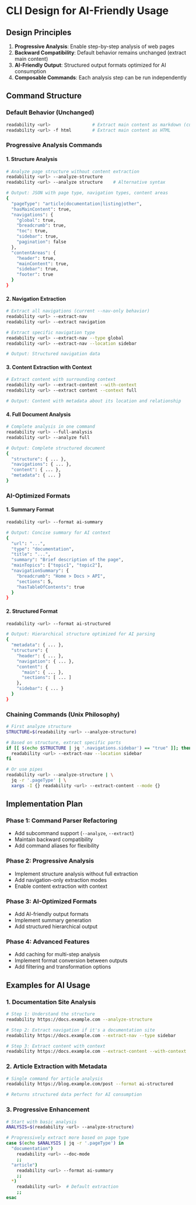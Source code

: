 # CLI Design for AI-Friendly Usage

## Design Principles

1. **Progressive Analysis**: Enable step-by-step analysis of web pages
2. **Backward Compatibility**: Default behavior remains unchanged (extract main content)
3. **AI-Friendly Output**: Structured output formats optimized for AI consumption
4. **Composable Commands**: Each analysis step can be run independently

## Command Structure

### Default Behavior (Unchanged)

```bash
readability <url>                # Extract main content as markdown (current behavior)
readability <url> -f html        # Extract main content as HTML
```

### Progressive Analysis Commands

#### 1. Structure Analysis

```bash
# Analyze page structure without content extraction
readability <url> --analyze-structure
readability <url> --analyze structure    # Alternative syntax

# Output: JSON with page type, navigation types, content areas
{
  "pageType": "article|documentation|listing|other",
  "hasMainContent": true,
  "navigations": {
    "global": true,
    "breadcrumb": true,
    "toc": true,
    "sidebar": true,
    "pagination": false
  },
  "contentAreas": {
    "header": true,
    "mainContent": true,
    "sidebar": true,
    "footer": true
  }
}
```

#### 2. Navigation Extraction

```bash
# Extract all navigations (current --nav-only behavior)
readability <url> --extract-nav
readability <url> --extract navigation

# Extract specific navigation type
readability <url> --extract-nav --type global
readability <url> --extract-nav --location sidebar

# Output: Structured navigation data
```

#### 3. Content Extraction with Context

```bash
# Extract content with surrounding context
readability <url> --extract-content --with-context
readability <url> --extract content --context full

# Output: Content with metadata about its location and relationship
```

#### 4. Full Document Analysis

```bash
# Complete analysis in one command
readability <url> --full-analysis
readability <url> --analyze full

# Output: Complete structured document
{
  "structure": { ... },
  "navigations": { ... },
  "content": { ... },
  "metadata": { ... }
}
```

### AI-Optimized Formats

#### 1. Summary Format

```bash
readability <url> --format ai-summary

# Output: Concise summary for AI context
{
  "url": "...",
  "type": "documentation",
  "title": "...",
  "summary": "Brief description of the page",
  "mainTopics": ["topic1", "topic2"],
  "navigationSummary": {
    "breadcrumb": "Home > Docs > API",
    "sections": 5,
    "hasTableOfContents": true
  }
}
```

#### 2. Structured Format

```bash
readability <url> --format ai-structured

# Output: Hierarchical structure optimized for AI parsing
{
  "metadata": { ... },
  "structure": {
    "header": { ... },
    "navigation": { ... },
    "content": {
      "main": { ... },
      "sections": [ ... ]
    },
    "sidebar": { ... }
  }
}
```

### Chaining Commands (Unix Philosophy)

```bash
# First analyze structure
STRUCTURE=$(readability <url> --analyze-structure)

# Based on structure, extract specific parts
if [[ $(echo $STRUCTURE | jq '.navigations.sidebar') == "true" ]]; then
  readability <url> --extract-nav --location sidebar
fi

# Or use pipes
readability <url> --analyze-structure | \
  jq -r '.pageType' | \
  xargs -I {} readability <url> --extract-content --mode {}
```

## Implementation Plan

### Phase 1: Command Parser Refactoring

- Add subcommand support (`--analyze`, `--extract`)
- Maintain backward compatibility
- Add command aliases for flexibility

### Phase 2: Progressive Analysis

- Implement structure analysis without full extraction
- Add navigation-only extraction modes
- Enable content extraction with context

### Phase 3: AI-Optimized Formats

- Add AI-friendly output formats
- Implement summary generation
- Add structured hierarchical output

### Phase 4: Advanced Features

- Add caching for multi-step analysis
- Implement format conversion between outputs
- Add filtering and transformation options

## Examples for AI Usage

### 1. Documentation Site Analysis

```bash
# Step 1: Understand the structure
readability https://docs.example.com --analyze-structure

# Step 2: Extract navigation if it's a documentation site
readability https://docs.example.com --extract-nav --type sidebar

# Step 3: Extract content with context
readability https://docs.example.com --extract-content --with-context
```

### 2. Article Extraction with Metadata

```bash
# Single command for article analysis
readability https://blog.example.com/post --format ai-structured

# Returns structured data perfect for AI consumption
```

### 3. Progressive Enhancement

```bash
# Start with basic analysis
ANALYSIS=$(readability <url> --analyze-structure)

# Progressively extract more based on page type
case $(echo $ANALYSIS | jq -r '.pageType') in
  "documentation")
    readability <url> --doc-mode
    ;;
  "article")
    readability <url> --format ai-summary
    ;;
  *)
    readability <url>  # Default extraction
    ;;
esac
```
